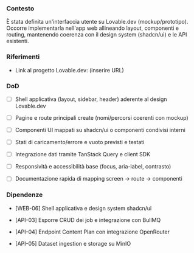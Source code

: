 ### Contesto

È stata definita un'interfaccia utente su Lovable.dev (mockup/prototipo). Occorre
implementarla nell'app web allineando layout, componenti e routing, mantenendo
coerenza con il design system (shadcn/ui) e le API esistenti.


### Riferimenti

- Link al progetto Lovable.dev: (inserire URL)


### DoD

- [ ] Shell applicativa (layout, sidebar, header) aderente al design Lovable.dev

- [ ] Pagine e route principali create (nomi/percorsi coerenti con mockup)

- [ ] Componenti UI mappati su shadcn/ui o componenti condivisi interni

- [ ] Stati di caricamento/errore e vuoto previsti e testati

- [ ] Integrazione dati tramite TanStack Query e client SDK

- [ ] Responsività e accessibilità base (focus, aria-label, contrasto)

- [ ] Documentazione rapida di mapping screen -> route -> componenti


### Dipendenze

- [WEB-06] Shell applicativa e design system shadcn/ui

- [API-03] Esporre CRUD dei job e integrazione con BullMQ

- [API-04] Endpoint Content Plan con integrazione OpenRouter

- [API-05] Dataset ingestion e storage su MinIO
